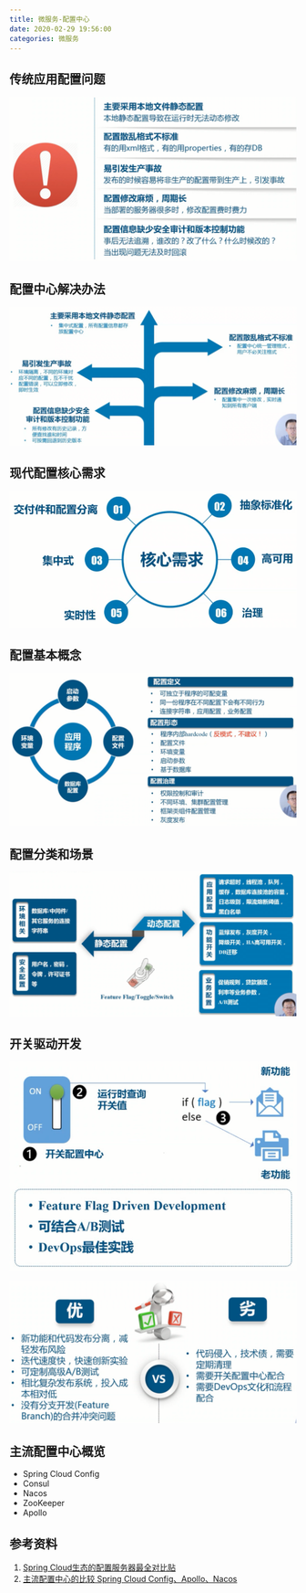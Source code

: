 ```yaml
---
title: 微服务-配置中心
date: 2020-02-29 19:56:00
categories: 微服务
---
```

## 传统应用配置问题
![传统应用配置问题](/images/microservice/传统应用配置问题.png)

## 配置中心解决办法
![配置中心解决办法](/images/microservice/配置中心解决办法.png)

## 现代配置核心需求
![现在配置核心需求](/images/microservice/现代配置核心需求.png)

## 配置基本概念
![配置基本概念](/images/microservice/配置基本概念.png)

## 配置分类和场景
![配置分类和场景](/images/microservice/配置分类和场景.png)

## 开关驱动开发
![开关驱动开发](/images/microservice/开关驱动开发.png)

![开关驱动开发优劣对比](/images/microservice/开关驱动开发优劣对比.png)

## 主流配置中心概览
* Spring Cloud Config
* Consul
* Nacos
* ZooKeeper
* Apollo

## 参考资料
1. [Spring Cloud生态的配置服务器最全对比贴](https://my.oschina.net/eacdy/blog/3007312?from=singlemessage)
2. [主流配置中心的比较 Spring Cloud Config、Apollo、Nacos](https://blog.csdn.net/educast/article/details/90446604)


